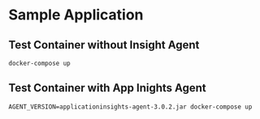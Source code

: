 # Sample Application

## Test Container without Insight Agent

```
docker-compose up
```

## Test Container with App Inights Agent

```
AGENT_VERSION=applicationinsights-agent-3.0.2.jar docker-compose up
```
